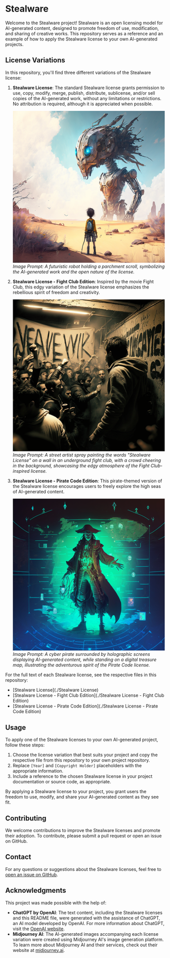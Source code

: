 # Stealware

Welcome to the Stealware project! Stealware is an open licensing model for AI-generated content, designed to promote freedom of use, modification, and sharing of creative works. This repository serves as a reference and an example of how to apply the Stealware license to your own AI-generated projects.

## License Variations

In this repository, you'll find three different variations of the Stealware license:

1. **Stealware License**: The standard Stealware license grants permission to use, copy, modify, merge, publish, distribute, sublicense, and/or sell copies of the AI-generated work, without any limitations or restrictions. No attribution is required, although it is appreciated when possible.

   ![AI-generated image for the Standard Stealware License](image_standard_license.png)
   *Image Prompt: A futuristic robot holding a parchment scroll, symbolizing the AI-generated work and the open nature of the license.*

2. **Stealware License - Fight Club Edition**: Inspired by the movie Fight Club, this edgy variation of the Stealware license emphasizes the rebellious spirit of freedom and creativity.

   ![AI-generated image for the Fight Club Edition](image_fight_club_license.png)
   *Image Prompt: A street artist spray painting the words "Stealware License" on a wall in an underground fight club, with a crowd cheering in the background, showcasing the edgy atmosphere of the Fight Club-inspired license.*

3. **Stealware License - Pirate Code Edition**: This pirate-themed version of the Stealware license encourages users to freely explore the high seas of AI-generated content.

   ![AI-generated image for the Pirate Code Edition](image_pirate_code_license.png)
   *Image Prompt: A cyber pirate surrounded by holographic screens displaying AI-generated content, while standing on a digital treasure map, illustrating the adventurous spirit of the Pirate Code license.*

For the full text of each Stealware license, see the respective files in this repository:

- [Stealware License](./Stealware License)
- [Stealware License - Fight Club Edition](./Stealware License - Fight Club Edition)
- [Stealware License - Pirate Code Edition](./Stealware License - Pirate Code Edition)

## Usage

To apply one of the Stealware licenses to your own AI-generated project, follow these steps:

1. Choose the license variation that best suits your project and copy the respective file from this repository to your own project repository.
2. Replace `[Year]` and `[Copyright Holder]` placeholders with the appropriate information.
3. Include a reference to the chosen Stealware license in your project documentation or source code, as appropriate.

By applying a Stealware license to your project, you grant users the freedom to use, modify, and share your AI-generated content as they see fit.

## Contributing

We welcome contributions to improve the Stealware licenses and promote their adoption. To contribute, please submit a pull request or open an issue on GitHub.

## Contact

For any questions or suggestions about the Stealware licenses, feel free to [open an issue on GitHub](https://github.com/yourusername/stealware/issues).

## Acknowledgments

This project was made possible with the help of:

- **ChatGPT by OpenAI**: The text content, including the Stealware licenses and this README file, were generated with the assistance of ChatGPT, an AI model developed by OpenAI. For more information about ChatGPT, visit the [OpenAI website](https://www.openai.com/).
- **Midjourney AI**: The AI-generated images accompanying each license variation were created using Midjourney AI's image generation platform. To learn more about Midjourney AI and their services, check out their website at [midjourney.ai](https://www.midjourney.ai/).
